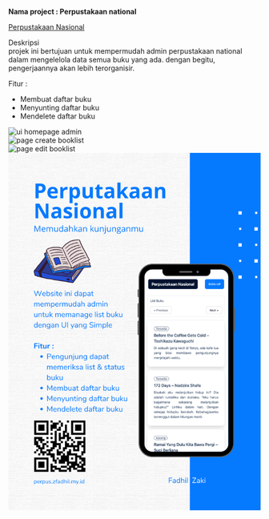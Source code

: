 **Nama project : Perpustakaan national**

[Perpustakaan Nasional](https://perpus.zfadhil.my.id "cek list buku dari sini")

Deskripsi  
projek ini bertujuan untuk mempermudah admin perpustakaan national dalam mengelelola data semua buku yang ada. dengan begitu, pengerjaannya akan lebih terorganisir.

Fitur :
- Membuat daftar buku
- Menyunting daftar buku
- Mendelete daftar buku

![ui homepage admin](../shared-host-project/images/admin_page.png)  
![page create booklist](../shared-host-project/images/create_page.png)  
![page edit booklist](../shared-host-project/images/edit_page.png)  
![poster](../shared-host-project/poster/poster_perpus.png)